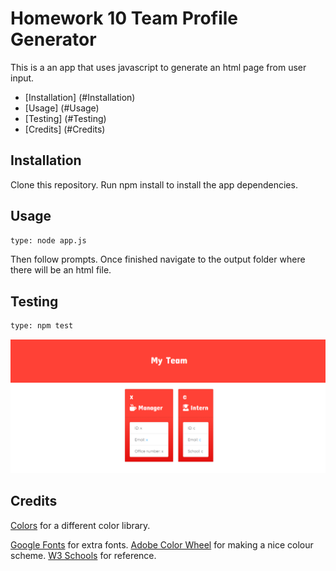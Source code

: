 # Homework 10 Team Profile Generator

This is a an app that uses javascript to generate an html page from user input. 

- [Installation] (#Installation)
- [Usage] (#Usage)
- [Testing] (#Testing)
- [Credits] (#Credits)

## Installation

Clone this repository. 
Run npm install to install the app dependencies. 

## Usage
```sh
type: node app.js
```
Then follow prompts. Once finished navigate to the output folder where there will be an html file. 

## Testing 

```sh
type: npm test
```
![Output](output.PNG)

## Credits

[Colors](https://clrs.cc/) for a different color library. 

[Google Fonts](https://fonts.google.com/?sidebar.open) for extra fonts. 
[Adobe Color Wheel](https://color.adobe.com/create) for making a nice colour scheme. 
[W3 Schools](https://www.w3schools.com/) for reference.

